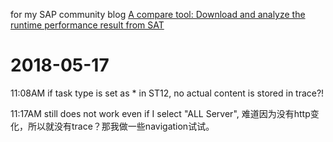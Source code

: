 for my SAP community blog [A compare tool: Download and analyze the runtime performance result from SAT](https://blogs.sap.com/2013/11/21/a-compare-tool-download-and-analyze-the-runtime-performance-result-from-sat/)

# 2018-05-17

11:08AM if task type is set as * in ST12, no actual content is stored in trace?!

11:17AM still does not work even if I select "ALL Server", 难道因为没有http变化，所以就没有trace？那我做一些navigation试试。